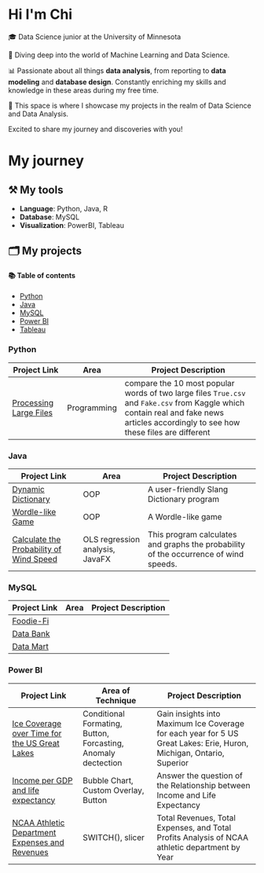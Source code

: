 # Hi I'm Chi
🎓 Data Science junior at the University of Minnesota

🤖 Diving deep into the world of Machine Learning and Data Science.

📊 Passionate about all things **data analysis**, from reporting to **data modeling** and **database design**. Constantly enriching my skills and knowledge in these areas during my free time.

🚀 This space is where I showcase my projects in the realm of Data Science and Data Analysis. 

Excited to share my journey and discoveries with you!

# My journey
## ⚒️ My tools
* **Language**: Python, Java, R
* **Database**: MySQL
* **Visualization**: PowerBI, Tableau
## 🗂 My projects
#### 📚 Table of contents
* [Python](#python)
* [Java](#java)
* [MySQL](#mysql)
* [Power BI](#power-bi)
* [Tableau](#tableau)
       

### Python
Project Link | Area | Project Description
-------------|------|--------------------
[Processing Large Files](https://github.com/chile2706/processing-large-files)  | Programming     |  compare the 10 most popular words of two large files `True.csv` and `Fake.csv` from Kaggle which contain real and fake news articles accordingly to see how these files are different
               

### Java
Project Link | Area | Project Description
-------------|------|--------------------
[Dynamic Dictionary](https://github.com/chile2706/dynamic-dictionary)  |  OOP    | A user-friendly Slang Dictionary program               
[Wordle-like Game](https://github.com/chile2706/word-processing-game)  |   OOP   | A Wordle-like game  
[Calculate the Probability of Wind Speed](https://github.com/chile2706/calculate-the-probability-of-wind-speeds)  |OLS regression analysis, JavaFX |   This program calculates and graphs the probability of the occurrence of wind speeds.

### MySQL
Project Link | Area | Project Description
-------------|------|--------------------
[Foodie-Fi](https://github.com/chile2706/8-week-sql/tree/main/case%20study%20%233%20-%20Foodie-Fi)  |      |                
[Data Bank](https://github.com/chile2706/8-week-sql/tree/743caf3231a0b6cdcd705aa93bfa79f2866c1a02/case%20study%20%234%20-%20Data%20Bank)  |      |  
[Data Mart](https://github.com/chile2706/8-week-sql/tree/49ea13dfeb5fad68f3a766b7bc8a62cb540993c7/case%20study%20%235%20-%20Data%20Mart)  |      |  

### Power BI
Project Link | Area of Technique | Project Description
-------------|------|--------------------
[Ice Coverage over Time for the US Great Lakes](https://github.com/chile2706/PowerBI/tree/71bf338214677fbf0cdfb950245db619df0f203f/Ice%20Coverage%20over%20time%20for%20the%20US%20Great%20Lakes)  | Conditional Formating, Button, Forcasting, Anomaly dectection     |      Gain insights into Maximum Ice Coverage for each year for 5 US Great Lakes: Erie, Huron, Michigan, Ontario, Superior          
[Income per GDP and life expectancy](https://github.com/chile2706/PowerBI/tree/71bf338214677fbf0cdfb950245db619df0f203f/Income%20per%20GDP%20and%20life%20expectancy)  | Bubble Chart, Custom Overlay, Button     |  Answer the question of the Relationship between Income and Life Expectancy
[NCAA Athletic Department Expenses and Revenues](https://github.com/chile2706/PowerBI/tree/71bf338214677fbf0cdfb950245db619df0f203f/NCAA%20Athletic%20Department%20Expenses%20and%20Revenues)  |  SWITCH(), slicer    | Total Revenues, Total Expenses, and Total Profits Analysis of NCAA athletic department by Year 


